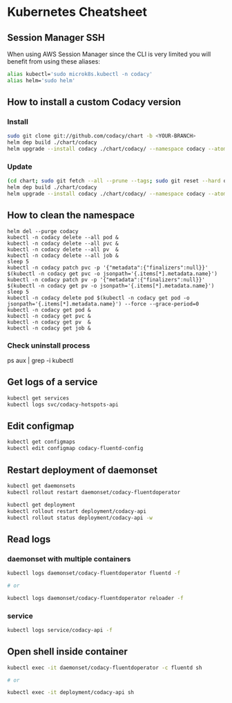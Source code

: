 # Kubernetes Cheatsheet

## Session Manager SSH

When using AWS Session Manager since the CLI is very limited you will benefit from using these aliases:
```bash
alias kubectl='sudo microk8s.kubectl -n codacy'
alias helm='sudo helm'
```

## How to install a custom Codacy version

### Install

```bash
sudo git clone git://github.com/codacy/chart -b <YOUR-BRANCH>
helm dep build ./chart/codacy
helm upgrade --install codacy ./chart/codacy/ --namespace codacy --atomic --timeout=300 --values ./<YOUR-VALUES-FILE>
```

### Update

```bash
(cd chart; sudo git fetch --all --prune --tags; sudo git reset --hard origin/<YOUR-BRANCH>;)
helm dep build ./chart/codacy
helm upgrade --install codacy ./chart/codacy/ --namespace codacy --atomic --timeout=300 --values ./<YOUR-VALUES-FILE>
```

## How to clean the namespace

```
helm del --purge codacy
kubectl -n codacy delete --all pod &
kubectl -n codacy delete --all pvc &
kubectl -n codacy delete --all pv  &
kubectl -n codacy delete --all job &
sleep 5
kubectl -n codacy patch pvc -p '{"metadata":{"finalizers":null}}' $(kubectl -n codacy get pvc -o jsonpath='{.items[*].metadata.name}')
kubectl -n codacy patch pv -p '{"metadata":{"finalizers":null}}' $(kubectl -n codacy get pv -o jsonpath='{.items[*].metadata.name}')
sleep 5
kubectl -n codacy delete pod $(kubectl -n codacy get pod -o jsonpath='{.items[*].metadata.name}') --force --grace-period=0
kubectl -n codacy get pod &
kubectl -n codacy get pvc &
kubectl -n codacy get pv  &
kubectl -n codacy get job &
```

### Check uninstall process
ps aux | grep -i kubectl

## Get logs of a service

```bash
kubectl get services
kubectl logs svc/codacy-hotspots-api
```

## Edit configmap

```bash
kubectl get configmaps
kubectl edit configmap codacy-fluentd-config
```

## Restart deployment of daemonset

```bash
kubectl get daemonsets
kubectl rollout restart daemonset/codacy-fluentdoperator

kubectl get deployment
kubectl rollout restart deployment/codacy-api
kubectl rollout status deployment/codacy-api -w
```

## Read logs

### daemonset with multiple containers

```bash
kubectl logs daemonset/codacy-fluentdoperator fluentd -f

# or

kubectl logs daemonset/codacy-fluentdoperator reloader -f
```

### service

```bash
kubectl logs service/codacy-api -f
```

## Open shell inside container

```bash
kubectl exec -it daemonset/codacy-fluentdoperator -c fluentd sh

# or

kubectl exec -it deployment/codacy-api sh
```
